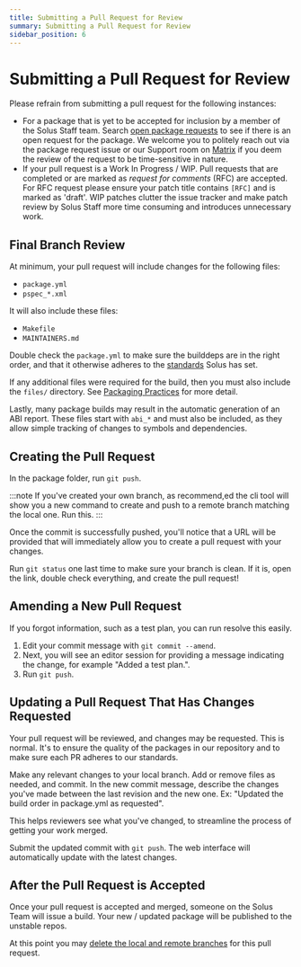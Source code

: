 ```yaml
---
title: Submitting a Pull Request for Review
summary: Submitting a Pull Request for Review
sidebar_position: 6
---
```


# Submitting a Pull Request for Review

Please refrain from submitting a pull request for the following instances:

- For a package that is yet to be accepted for inclusion by a member of the Solus Staff team. Search [open package requests](https://github.com/getsolus/packages/issues?q=label%3A%22Package+Request%22) to see if there is an open request for the package.
  We welcome you to politely reach out via the package request issue or our Support room on [Matrix](/docs/user/contributing/getting-involved#matrix-chat) if you deem the review of the request to be time-sensitive in nature.
- If your pull request is a Work In Progress / WIP. Pull requests that are completed or are marked as *request for comments* (RFC) are accepted. For RFC request please ensure your patch title contains `[RFC]` and is marked as 'draft'. WIP patches clutter the issue tracker and make patch review by Solus Staff more time consuming and introduces unnecessary work.

## Final Branch Review

At minimum, your pull request will include changes for the following files:

- `package.yml`
- `pspec_*.xml`

It will also include these files:

- `Makefile`
- `MAINTAINERS.md`

Double check the `package.yml` to make sure the builddeps are in the right order, and that it otherwise adheres to the [standards](package.yml.md) Solus has set.

If any additional files were required for the build, then you must also include the `files/` directory. See [Packaging Practices](packaging-practices.md) for more detail.

Lastly, many package builds may result in the automatic generation of an ABI report. These files start with `abi_*` and must also be included, as they allow simple tracking of changes to symbols and dependencies.

## Creating the Pull Request

In the package folder, run `git push`.

:::note
If you've created your own branch, as recommend,ed the cli tool will show you a new command to create and push to a remote branch matching the local one. Run this.
:::

Once the commit is successfully pushed, you'll notice that a URL will be provided that will immediately allow you to create a pull request with your changes.

Run `git status` one last time to make sure your branch is clean. If it is, open the link, double check everything, and create the pull request!

## Amending a New Pull Request

If you forgot information, such as a test plan, you can run resolve this easily.

1. Edit your commit message with `git commit --amend`.
2. Next, you will see an editor session for providing a message indicating the change, for example "Added a test plan.".
3. Run `git push`.

## Updating a Pull Request That Has Changes Requested

Your pull request will be reviewed, and changes may be requested. This is normal. It's to ensure the quality of the packages in our repository and to make sure each PR adheres to our standards.

Make any relevant changes to your local branch. Add or remove files as needed, and commit. In the new commit message, describe the changes you've made between the last revision and the new one.
Ex: "Updated the build order in package.yml as requested".

This helps reviewers see what you've changed, to streamline the process of getting your work merged.

Submit the updated commit with `git push`. The web interface will automatically update with the latest changes.

## After the Pull Request is Accepted

Once your pull request is accepted and merged, someone on the Solus Team will issue a build. Your new / updated package will be published to the unstable repos.

At this point you may [delete the local and remote branches](git-basics#deleting-your-branch-after-a-pull-request-is-merged) for this pull request.